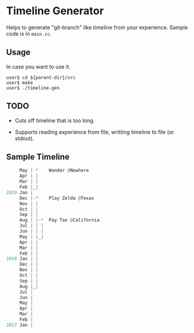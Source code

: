 # Timeline Generator

Helps to generate "git-branch" like timeline from your experience. Sample code is in `main.cc`.

## Usage

In case you want to use it.

```
user$ cd ${parent-dir}/src
user$ make
user$ ./timeline-gen
```

## TODO

- Cuts off timeline that is too long.

- Supports reading experience from file, writting timeline to file (or stdout).

## Sample Timeline

```rust
     May | *    Wander @Nowhere
     Apr | |
     Mar | |
     Feb |_|
2019 Jan |
     Dec |-*    Play Zelda @Texas
     Nov | |
     Oct | |
     Sep | |
     Aug | |-*  Pay Tax @California
     Jul | | |
     Jun | | |
     May | |_|
     Apr | |
     Mar | |
     Feb | |
2018 Jan | |
     Dec | |
     Nov | |
     Oct | |
     Sep | |
     Aug |_|
     Jul |
     Jun |
     May |
     Apr |
     Mar |
     Feb |
2017 Jan |
```

